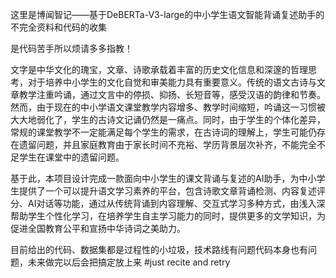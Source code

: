 这里是博闻智记——基于DeBERTa-V3-large的中小学生语文智能背诵复述助手的不完全资料和代码的收集

是代码苦手所以烦请多多指教！

文字是中华文化的瑰宝，文章、诗歌承载着丰富的历史文化信息和深邃的哲理思考，对于培养中小学生的文化自觉和审美能力具有重要意义。传统的语文古诗与文章教学注重吟诵，通过文言中的停损、抑扬、长短音等，感受汉语的韵律和节奏。然而，由于现在的中小学语文课堂教学内容增多、教学时间缩短，吟诵这一习惯被大大地弱化了，学生的古诗文记诵仍然是一痛点。同时，由于学生的个体化差异，常规的课堂教学不一定能满足每个学生的需求，在古诗词的理解上，学生可能仍存在遗留问题，并且家庭教育由于家长时间不充裕、学历背景层次补齐，不能完全不足学生在课堂中的遗留问题。

基于此，本项目设计完成一款面向中小学生的课文背诵与复述的AI助手，为中小学生提供了一个可以提升语文学习素养的平台，包含诗歌文章背诵检测、内容复述评分、AI对话等功能，通过从传统背诵到内容理解、交互式学习多种方式，由浅入深帮助学生个性化学习，在培养学生自主学习能力的同时，提供更多的文学知识，为促进全国教育公平和宣扬中华诗词之美助力。

目前给出的代码、数据集都是过程性的小垃圾，技术路线有问题代码本身也有问题，未来做完以后会把搞定放上来
#just recite and retry
